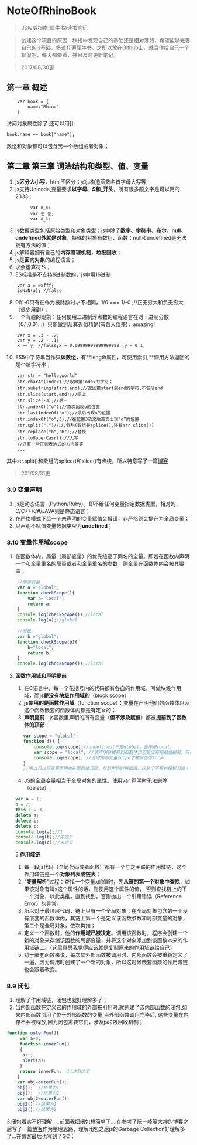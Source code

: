 # NoteOfRhinoBook
> JS权威指南(犀牛书)读书笔记


> 创建这个项目的原因：秋招中发现自己的基础还是相对薄弱，希望能够完善自己的js基础，多过几遍犀牛书。之所以放在Github上，就当作给自己一个督促吧，每天都要看，并且及时更新笔记。



> 2017/08/30更
## 第一章 概述


```   
    var book = {
        name:"Rhino"
    }
```  
访问对象属性除了.还可以用[];

    book.name == book["name"];
数组和对象都可以包含另一个数组或者对象；

## 第二章 第三章 词法结构和类型、值、变量

1. js**区分大小写**，html不区分；如js构造函数名首字母大写等;
2. js支持Unicode,变量要求**以字母、$和_开头**，所有很多颜文字是可以用的2333：

```
         var ಠ_ಠ;
         var 눈_눈;
         var อิ_อิ;
 ```
    
3. js数据类型包括原始类型和对象类型；js中除了**数字、字符串、布尔、null、undefined外就是对象**，特殊的对象有数组、函数；null和undefined是无法拥有方法的值；
4. js解释器拥有自己的**内存管理机制，垃圾回收**；
5. js是**面向对象**的编程语言；
6. 求余运算符%；
7. ES标准是不支持8进制数的，js中用16进制
```
    var a = 0xfff;
    isNaN(a); //false
```
8. 0和-0只有在作为被除数时才不相同，1/0 === 1/-0 ;//正无穷大和负无穷大（很少用到）；
9. 一个有趣的现象：任何使用二进制浮点数的编程语言在对十进制分数（0.1,0.01...）只能做到及其近似精确(有舍入误差)，amazing!
```   
    var x = .3 - .2;
    var y = .2 - .1;
    x == y; //false;x = 0.09999999999999998 ,y = 0.1;
```
10. ES5中字符串当作**只读数组**，有**length属性，可使用索引,**调用方法返回的是个新字符串；
        
```
    var str = "hello,world"
    str.charAt(index);//取出第index的字符；
    str.substring(start,end);//返回第start到end的字符,不包括end
    str.slice(start,end);//同上
    str.slice(-3);//后三
    str.indexOf("o");//首次出现o的位置
    str.lastIndexOf("o");//最后出现o的位置
    str.indexOf("o",3);//在位置3及之后首次出现“o”的位置
    str.split(",")//以,分割(数组是splice(),还有arr.slice())
    str.replace("h","H");//替换
    str.toUpperCasr();//大写
    //还有一些正则表达式的方法等等
    ...
```
其中str.split()和数组的splice()和slice()有点绕，所以特意写了一篇[博客](http://blog.csdn.net/sinat_38752382/article/details/77717965)   

> 201/08/31更
### 3.9 变量声明
1. js是动态语言（Python/Ruby），即不给任何变量指定数据类型，相对的，C/C++/C#/JAVA则是静态语言；
2. 在严格模式下给一个未声明的变量赋值会报错，非严格则会提升为全局变量；
3. 只声明不赋值变量数据类型为**undefined**；
### 3.10 变量作用域scope
1. 在函数体内，局量（局部变量）的优先级高于同名的全量。即若在函数内声明一个和全量重名的局量或者和全量重名的参数，则全量在函数体内会被其覆盖；
```javascript
    //局部变量
    var a ="global";
    function checkScope(){
        var a="local";
        return a;
    }
    console.log(checkScope());//local
    console.log(a);//global
    
    //参数
    var b ="global";
    function checkScope(b){
        b="local";
        return b;
    }
    console.log(checkScope());//local
```
2. **函数作用域和声明提前**
    1. 在C语言中，每一个花括号内的代码都有各自的作用域，叫做块级作用域，而**js是没有块级作用域的**（block scope）;
    2. **js使用的是函数作用域**（function scope）：变量在声明他们的函数体以及这个函数嵌套的函数体内都是有定义的；
    3. **声明提前**：js函数里声明的所有变量（**但不涉及赋值**）都被**提前到了函数体的顶部**！
    ```javascript
       var scope = "global";
       function f() {
           console.log(scope);//undefined(不是global，也不是local)
           var scope = "local"; //该声明会提前到函数体顶但是没有把赋值提前，只有程序执行到该语句才会被赋值
           console.log(scope); //此时局部变量scope才被赋值为local
       }
       //所以可以将变量声明放在函数体顶部，然后用到时再赋值，这是个不错的编程习惯！
    ```
        
    4. JS的全局变量相当于全局对象的属性。使用var 声明时无法删除（delete）;
    ```javascript
    var a = 1;
    b = 2;
    this.c = 3;
    delete a;
    delete b;
    delete c;
    console.log(a);//1
    console.log(b);//未定义
    console.log(c);//未定义
    ```
    5.**作用域链** 
    1. 每一段js代码（全局代码或者函数）都有一个与之关联的作用域链，这个作用域链是一个**对象列表或链表**；
    2. “**变量解析**”过程：查找一个变量x的值时，先**从链的第一个对象中查找**，如果该对象有叫x这个属性的话，则使用这个属性的值，
    否则查找链上的下一个对象，以此类推，直到找到，否则抛出一个引用错误（Reference Error）的异常。
    3. 所以对于最顶层代码，链上只有一个全局对象；在全局对象包含的一个没有嵌套的函数体内，其链上第一个是定义该函数参数和局部变量的对象，第二个是全局对象，依次类推；
    4. 定义一个函数时，他的**作用域已被决定**。调用该函数时，程序会创建一个新的对象来存储该函数的局部变量，并将这个对象添加到该函数本来的作用域链上。（这里意思我觉得应该就是复制原来的作用域链给自己）
    5. 对于嵌套函数来说，每次其外部函数被调用时，内部函数会被重新定义了一遍，因为调用时创建了一个新的对象，所以这时候嵌套函数的作用域链也会跟着改变。
### 8.9 闭包
1. 理解了作用域链，闭包也就好理解多了；
2. 当内部函数在定义它的作用域的外部被引用时,就创建了该内部函数的闭包,如果内部函数引用了位于外部函数的变量,当外部函数调用完毕后,
这些变量在内存不会被释放,因为闭包需要它们，涉及js垃圾回收机制；
```javascript
function outerFun(){
     var a=0;
     function innerFun()
     {
      a++;
      alert(a);
     }
     return innerFun;  //注意这里
    }
    var obj=outerFun();
    obj();  //结果为1
    obj();  //结果为2
    var obj2=outerFun();
    obj2();//结果为1
    obj2();//结果为2
```
3.闭包着实不好理解.....前面我把闭包想简单了....在参考了阮一峰等大神的博客之后写了一篇[博客]()作为整理思路，理解闭包之后js的Garbage Collection好理解多了...在博客最后也写到了GC；